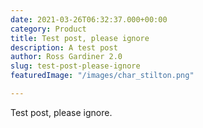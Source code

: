 ```yaml
---
date: 2021-03-26T06:32:37.000+00:00
category: Product
title: Test post, please ignore
description: A test post
author: Ross Gardiner 2.0
slug: test-post-please-ignore
featuredImage: "/images/char_stilton.png"

---
```

Test post, please ignore.